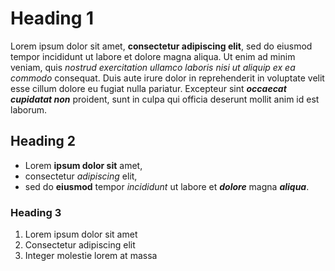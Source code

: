# Heading 1

Lorem ipsum dolor sit amet, **consectetur adipiscing elit**, sed do eiusmod tempor incididunt ut labore et dolore magna aliqua. Ut enim ad minim veniam, quis _nostrud exercitation ullamco laboris nisi ut aliquip ex ea commodo_ consequat. Duis aute irure dolor in reprehenderit in voluptate velit esse cillum dolore eu fugiat nulla pariatur. Excepteur sint _**occaecat cupidatat non**_ proident, sunt in culpa qui officia deserunt mollit anim id est laborum.

## Heading 2

- Lorem **ipsum dolor sit** amet,
- consectetur _adipiscing_ elit,
- sed do **eiusmod** tempor _incididunt_ ut labore et **_dolore_** magna _**aliqua**_.

### Heading 3

1. Lorem ipsum dolor sit amet
2. Consectetur adipiscing elit
3. Integer molestie lorem at massa

